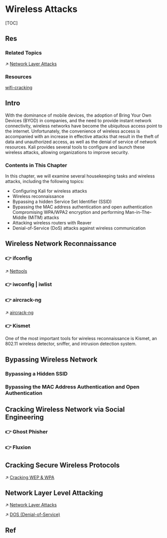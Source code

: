 # Wireless Attacks

[TOC]



## Res
### Related Topics
↗ [Network Layer Attacks](../../../../Network%20Security/Network%20Treats%20&%20Attacks/Network%20Layer%20Attacks/Network%20Layer%20Attacks.md)

### Resources
[wifi-cracking](https://github.com/brannondorsey/wifi-cracking) 



## Intro
With the dominance of mobile devices, the adoption of Bring Your Own Devices (BYOD) in companies, and the need to provide instant network connectivity, wireless networks have become the ubiquitous access point to the internet. Unfortunately, the convenience of wireless access is accompanied with an increase in effective attacks that result in the theft of data and unauthorized access, as well as the denial of service of network resources. Kali provides several tools to configure and launch these wireless attacks, allowing organizations to improve security.

### Contents in This Chapter
In this chapter, we will examine several housekeeping tasks and wireless attacks, including the following topics:
- Configuring Kali for wireless attacks  
- Wireless reconnaissance  
- Bypassing a hidden Service Set Identifier (SSID)  
- Bypassing the MAC address authentication and open authentication Compromising WPA/WPA2 encryption and performing Man-in-The- Middle (MiTM) attacks  
- Attacking wireless routers with Reaver  
- Denial-of-Service (DoS) attacks against wireless communication



## Wireless Network Reconnaissance
### 👉 ifconfig
↗ [Nettools](../../../../../🔑%20CS_Core/🥷🏼%20Operating%20System%20(Engineering)/Linux%20(Derived%20From%20UNIX%20Family)/Free%20Software%20&%20OSS%20(Open%20Source%20Software)/Network%20Management/Nettools.md)


### 👉 iwconfig | iwlist


### 👉 aircrack-ng
↗ [aircrack-ng](../../../../☠️%20Kill%20Chain/Pen-testing%20Tools/Delivery%20Tools/aircrack-ng/aircrack-ng.md)


### 👉 Kismet
One of the most important tools for wireless reconnaissance is Kismet, an 802.11 wireless detector, sniffer, and intrusion detection system.



## Bypassing Wireless Network
### Bypassing a Hidden SSID


### Bypassing the MAC Address Authentication and Open Authentication



## Cracking Wireless Network via Social Engineering
### 👉 Ghost Phisher



### 👉 Fluxion



## Cracking Secure Wireless Protocols
↗ [Cracking WEP & WPA](Cracking%20WEP%20&%20WPA.md)



## Network Layer Level Attacking
↗ [Network Layer Attacks](../../../../Network%20Security/Network%20Treats%20&%20Attacks/Network%20Layer%20Attacks/Network%20Layer%20Attacks.md)

↗ [DOS (Denial-of-Service)](../../../../Network%20Security/Network%20Treats%20&%20Attacks/Network%20Layer%20Attacks/DOS%20(Denial-of-Service)/DOS%20(Denial-of-Service).md)



## Ref

